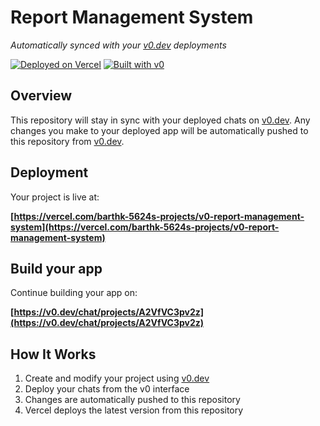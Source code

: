 # Report Management System

*Automatically synced with your [v0.dev](https://v0.dev) deployments*

[![Deployed on Vercel](https://img.shields.io/badge/Deployed%20on-Vercel-black?style=for-the-badge&logo=vercel)](https://vercel.com/barthk-5624s-projects/v0-report-management-system)
[![Built with v0](https://img.shields.io/badge/Built%20with-v0.dev-black?style=for-the-badge)](https://v0.dev/chat/projects/A2VfVC3pv2z)

## Overview

This repository will stay in sync with your deployed chats on [v0.dev](https://v0.dev).
Any changes you make to your deployed app will be automatically pushed to this repository from [v0.dev](https://v0.dev).

## Deployment

Your project is live at:

**[https://vercel.com/barthk-5624s-projects/v0-report-management-system](https://vercel.com/barthk-5624s-projects/v0-report-management-system)**

## Build your app

Continue building your app on:

**[https://v0.dev/chat/projects/A2VfVC3pv2z](https://v0.dev/chat/projects/A2VfVC3pv2z)**

## How It Works

1. Create and modify your project using [v0.dev](https://v0.dev)
2. Deploy your chats from the v0 interface
3. Changes are automatically pushed to this repository
4. Vercel deploys the latest version from this repository
